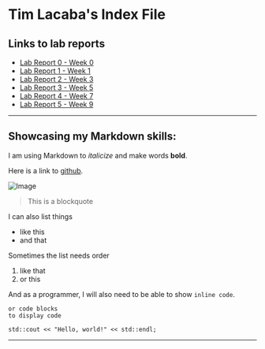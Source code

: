 # Tim Lacaba's Index File

## Links to lab reports

* [Lab Report 0 - Week 0](/lab-report-0-week-0.md)
* [Lab Report 1 - Week 1](/lab-report-1-week-1.md)
* [Lab Report 2 - Week 3](/lab-report-2-week-3.md)
* [Lab Report 3 - Week 5](/lab-report-3-week-5.md)
* [Lab Report 4 - Week 7](/lab-report-4-week-7.md)
* [Lab Report 5 - Week 9](/lab-report-5-week-9.md)


---

## Showcasing my Markdown skills:

I am using Markdown to _italicize_ and make words __bold__.

Here is a link to [github](https://github.com/).

![Image](https://github.githubassets.com/images/modules/logos_page/GitHub-Mark.png)

> This is a blockquote

I can also list things
* like this
* and that

Sometimes the list needs order
1. like that
2. or this

And as a programmer, I will also need to be able to show `inline code`.

```
or code blocks
to display code

std::cout << "Hello, world!" << std::endl;
```

---

